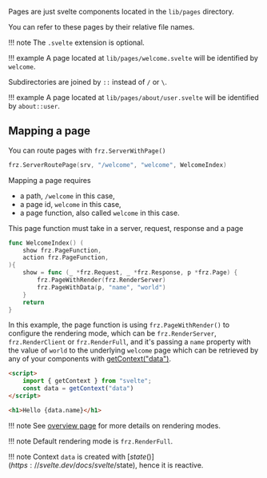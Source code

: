 Pages are just svelte components located in the `lib/pages` directory.

You can refer to these pages by their relative file names.

!!! note
	The `.svelte` extension is optional.

!!! example
	A page located at `lib/pages/welcome.svelte` will be identified by `welcome`.

Subdirectories are joined by `::` instead of `/` or `\`.

!!! example
	A page located at `lib/pages/about/user.svelte` will be identified by `about::user`.


## Mapping a page

You can route pages with `frz.ServerWithPage()`

```go
frz.ServerRoutePage(srv, "/welcome", "welcome", WelcomeIndex)
```

Mapping a page requires 

- a path, `/welcome` in this case, 
- a page id, `welcome` in this case,
- a page function, also called `welcome` in this case.

This page function must take in a server, request, response and a page

```go
func WelcomeIndex() (
	show frz.PageFunction,
	action frz.PageFunction,
){
	show = func (_ *frz.Request, _ *frz.Response, p *frz.Page) {
		frz.PageWithRender(frz.RenderServer)
		frz.PageWithData(p, "name", "world")
	}
	return
}
```

In this example, the page function is using `frz.PageWithRender()` 
to configure the rendering mode, 
which can be `frz.RenderServer`, `frz.RenderClient` or `frz.RenderFull`,
and it's passing a `name` property with the value of `world` to the 
underlying `welcome` page which can be retrieved 
by any of your components with [getContext("data")](https://svelte.dev/docs/svelte/svelte#getContext).


```html
<script>
    import { getContext } from "svelte";
    const data = getContext("data")
</script>

<h1>Hello {data.name}</h1>
```

!!! note
	See [overview page](./overview.md) for more details on rendering modes.

!!! note
	Default rendering mode is `frz.RenderFull`.

!!! note
	Context `data` is created with [$state()](https://svelte.dev/docs/svelte/$state), hence it is reactive.